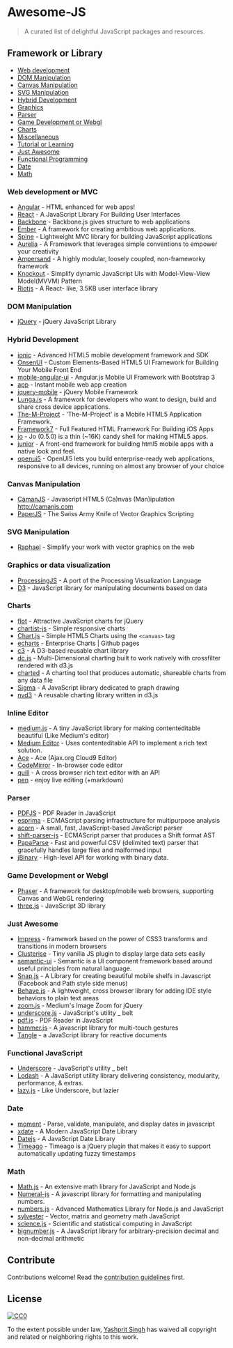 # Awesome-JS
> A curated list of delightful JavaScript packages and resources.

## Framework or Library

- [Web development](#web-development-or-mvc)
- [DOM Manipulation](#dom-manipulation)
- [Canvas Manipulation](#canvas-manipulation)
- [SVG Manipulation](#svg-manipulation)
- [Hybrid Development](#hybrid-development)
- [Graphics](#graphics-or-data-visualization)
- [Parser](#parser)
- [Game Development or Webgl](#game-development-or-webgl)
- [Charts](#charts)
- [Miscellaneous](#miscellaneous)
- [Tutorial or Learning](#tutorial-or-learning)
- [Just Awesome](#just-awesome)
- [Functional Programming](#functional-programming)
- [Date](#date)
- [Math](#math)

### Web development or MVC

- [Angular](https://angularjs.org/) - HTML enhanced for web apps!
- [React](https://github.com/facebook/react) - A JavaScript Library For Building User Interfaces
- [Backbone](http://backbonejs.org/) - Backbone.js gives structure to web applications
- [Ember](http://emberjs.com/) - A framework for creating ambitious web applications.
- [Spine](https://github.com/spine/spine) - Lightweight MVC library for building JavaScript applications
- [Aurelia](https://github.com/aurelia/framework) - A Framework that leverages simple conventions to empower your creativity
- [Ampersand](http://ampersandjs.com/) - A highly modular, loosely coupled, non-frameworky framework
- [Knockout](http://knockoutjs.com/) - Simplify dynamic JavaScript UIs with Model-View-View Model(MVVM) Pattern
- [Riotjs](https://github.com/muut/riotjs) - A React- like, 3.5KB user interface library

### DOM Manipulation

- [jQuery](https://github.com/jquery/jquery) - jQuery JavaScript Library

### Hybrid Development

- [ionic](http://ionicframework.com/) - Advanced HTML5 mobile development framework and SDK
- [OnsenUI](https://github.com/OnsenUI/OnsenUI) - Custom Elements-Based HTML5 UI Framework for Building Your Mobile Front End
- [mobile-angular-ui](https://github.com/mcasimir/mobile-angular-ui) - Angular.js Mobile UI Framework with Bootstrap 3
- [app](https://github.com/kikinteractive/app) - Instant mobile web app creation
- [jquery-mobile](https://github.com/jquery/jquery-mobile) - jQuery Mobile Framework
- [Lunga.js](https://github.com/tapquo/Lungo.js) - A framework for developers who want to design, build and share cross device applications.
- [The-M-Project](https://github.com/mwaylabs/The-M-Project/) - 'The-M-Project' is a Mobile HTML5 Application Framework. 
- [Framework7](https://github.com/nolimits4web/framework7/) - Full Featured HTML Framework For Building iOS Apps
- [jo](https://github.com/davebalmer/jo) - Jo (0.5.0) is a thin (~16K) candy shell for making HTML5 apps.
- [junior](https://github.com/justspamjustin/junior) - A front-end framework for building html5 mobile apps with a native look and feel.
- [openui5](https://github.com/SAP/openui5/) - OpenUI5 lets you build enterprise-ready web applications, responsive to all devices, running on almost any browser of your choice

### Canvas Manipulation

- [CamanJS](https://github.com/meltingice/CamanJS/) - Javascript HTML5 (Ca)nvas (Man)ipulation http://camanjs.com
- [PaperJS](http://paperjs.org/) - The Swiss Army Knife of Vector Graphics Scripting

### SVG Manipulation

- [Raphael](http://raphaeljs.com/) - Simplify your work with vector graphics on the web

### Graphics or data visualization

- [ProcessingJS](http://processingjs.org/) - A port of the Processing Visualization Language
- [D3](http://d3js.org/) - JavaScript library for manipulating documents based on data

### Charts

- [flot](https://github.com/flot/flot) - Attractive JavaScript charts for jQuery
- [chartist-js](https://github.com/gionkunz/chartist-js) - Simple responsive charts
- [Chart.js](https://github.com/nnnick/Chart.js) - Simple HTML5 Charts using the `<canvas>` tag
- [echarts](https://github.com/ecomfe/echarts) - Enterprise Charts | Github pages
- [c3](https://github.com/masayuki0812/c3) - A D3-based reusable chart library
- [dc.js](https://github.com/dc-js/dc.js) - Multi-Dimensional charting built to work natively with crossfilter rendered with d3.js
- [charted](https://github.com/mikesall/charted) - A charting tool that produces automatic, shareable charts from any data file
- [Sigma](https://github.com/jacomyal/sigma.js) - A JavaScript library dedicated to graph drawing
- [nvd3](https://github.com/novus/nvd3) - A reusable charting library written in d3.js

### Inline Editor

- [medium.js](https://github.com/jakiestfu/Medium.js) - A tiny JavaScript library for making contenteditable beautiful (Like Medium's editor)
- [Medium Editor](https://github.com/daviferreira/medium-editor) - Uses contenteditable API to implement a rich text solution.
- [Ace](https://github.com/ajaxorg/ace) - Ace (Ajax.org Cloud9 Editor)
- [CodeMirror](https://github.com/codemirror/CodeMirror) - In-browser code editor
- [quill](https://github.com/quilljs/quill) - A cross browser rich text editor with an API
- [pen](https://github.com/sofish/pen) - enjoy live editing (+markdown)

### Parser

- [PDFJS](https://github.com/mozilla/pdf.js) - PDF Reader in JavaScript
- [esprima](https://github.com/jquery/esprima) - ECMAScript parsing infrastructure for multipurpose analysis
- [acorn](https://github.com/marijnh/acorn) - A small, fast, JavaScript-based JavaScript parser
- [shift-parser-js](https://github.com/shapesecurity/shift-parser-js) - ECMAScript parser that produces a Shift format AST
- [PapaParse](https://github.com/mholt/PapaParse) - Fast and powerful CSV (delimited text) parser that gracefully handles large files and malformed input
- [jBinary](https://github.com/jDataView/jBinary) - High-level API for working with binary data.

### Game Development or Webgl

- [Phaser](http://phaser.io/) - A framework for desktop/mobile web browsers, supporting Canvas and WebGL rendering
- [three.js](http://threejs.org/) - JavaScript 3D library

### Just Awesome

- [Impress](https://github.com/bartaz/impress.js) - framework based on the power of CSS3 transforms and transitions in modern browsers
- [Clusterise](https://github.com/NeXTs/Clusterize.js) - Tiny vanilla JS plugin to display large data sets easily
- [semantic-ui](http://semantic-ui.com/) - Semantic is a UI component framework based around useful principles from natural language.
- [Snap.js](https://github.com/jakiestfu/Snap.js/) - A Library for creating beautiful mobile shelfs in Javascript (Facebook and Path style side menus)
- [Behave.js](https://github.com/jakiestfu/Behave.js) - A lightweight, cross browser library for adding IDE style behaviors to plain text areas
- [zoom.js](https://github.com/fat/zoom.js) - Medium's Image Zoom for jQuery
- [underscore.js](https://github.com/jashkenas/underscore) - JavaScript's utility _ belt
- [pdf.js](https://github.com/mozilla/pdf.js) - PDF Reader in JavaScript
- [hammer.js](https://github.com/hammerjs/hammer.js) - A javascript library for multi-touch gestures
- [Tangle](http://worrydream.com/Tangle/) - a JavaScript library for reactive documents


### Functional JavaScript

- [Underscore](https://github.com/jashkenas/underscore) - JavaScript's utility _ belt
- [Lodash](https://github.com/lodash/lodash/) - A JavaScript utility library delivering consistency, modularity, performance, & extras.
- [lazy.js](https://github.com/dtao/lazy.js) - Like Underscore, but lazier

### Date

- [moment](https://github.com/moment/moment/) - Parse, validate, manipulate, and display dates in javascript
- [xdate](https://github.com/arshaw/xdate) - A Modern JavaScript Date Library
- [Datejs](https://github.com/datejs/Datejs) - A JavaScript Date Library
- [Timeago](https://github.com/rmm5t/jquery-timeago) - Timeago is a jQuery plugin that makes it easy to support automatically updating fuzzy timestamps

### Math

- [Math.js](https://github.com/josdejong/mathjs) - An extensive math library for JavaScript and Node.js
- [Numeral-js](https://github.com/adamwdraper/Numeral-js/) - A javascript library for formatting and manipulating numbers.
- [numbers.js](https://github.com/numbers/numbers.js) - Advanced Mathematics Library for Node.js and JavaScript
- [sylvester](https://github.com/jcoglan/sylvester/) - Vector, matrix and geometry math JavaScript
- [science.js](https://github.com/jasondavies/science.js) - Scientific and statistical computing in JavaScript
- [bignumber.js](https://github.com/MikeMcl/bignumber.js/) - A JavaScript library for arbitrary-precision decimal and non-decimal arithmetic

## Contribute

Contributions welcome! Read the [contribution guidelines](contributing.md) first.


## License

[![CC0](http://i.creativecommons.org/p/zero/1.0/88x31.png)](http://creativecommons.org/publicdomain/zero/1.0/)

To the extent possible under law, [Yashprit Singh](http://yashprit.com) has waived all copyright and related or neighboring rights to this work.
